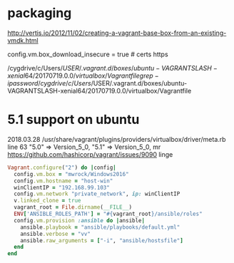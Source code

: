 # packaging
http://vertis.io/2012/11/02/creating-a-vagrant-base-box-from-an-existing-vmdk.html


config.vm.box_download_insecure = true # certs https

/cygdrive/c/Users/$USER/.vagrant.d/boxes/ubuntu-VAGRANTSLASH-xenial64/20170719.0.0/virtualbox/Vagrantfile
grep -i password /cygdrive/c/Users/$USER/.vagrant.d/boxes/ubuntu-VAGRANTSLASH-xenial64/20170719.0.0/virtualbox/Vagrantfile


# 5.1 support on ubuntu
2018.03.28
/usr/share/vagrant/plugins/providers/virtualbox/driver/meta.rb line 63
"5.0" => Version_5_0,
"5.1" => Version_5_0, mr
https://github.com/hashicorp/vagrant/issues/9090
linge

```ruby
Vagrant.configure("2") do |config|
  config.vm.box = "mwrock/Windows2016"
  config.vm.hostname = "host-win"
  winClientIP = "192.168.99.103"
  config.vm.network "private_network", ip: winClientIP
  v.linked_clone = true
  vagrant_root = File.dirname(__FILE__)
  ENV['ANSIBLE_ROLES_PATH'] = "#{vagrant_root}/ansible/roles"
  config.vm.provision :ansible do |ansible|
    ansible.playbook = "ansible/playbooks/default.yml"
    ansible.verbose = "vv"
    ansible.raw_arguments = ["-i", "ansible/hostsfile"]
  end
end
```
